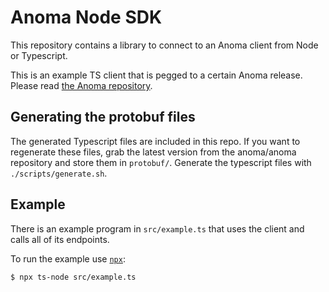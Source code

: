 # Anoma Node SDK

This repository contains a library to connect to an Anoma client from Node or Typescript.

This is an example TS client that is pegged to a certain Anoma
release. Please read [the Anoma repository](https://github.com/anoma/anoma).



## Generating the protobuf files

The generated Typescript files are included in this repo.
If you want to regenerate these files, grab the latest version from the anoma/anoma repository and
store them in `protobuf/`. Generate the typescript files with `./scripts/generate.sh`.

## Example

There is an example program in `src/example.ts` that uses the client and calls all of its endpoints.

To run the example use [`npx`](https://docs.npmjs.com/cli/v8/commands/npx):

```sh
$ npx ts-node src/example.ts
```
